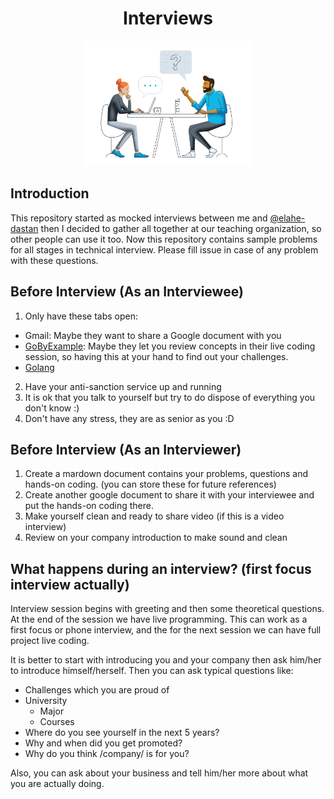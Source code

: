 <h1 align="center"> Interviews </h1>

<p align="center">
  <img alt="banner" src="./.github/img/banner.webp" height="200px" />
</p>

## Introduction

This repository started as mocked interviews between me and [@elahe-dastan](https://github.com/elahe-dastan) then I decided to gather all together at our teaching organization, so other people can use it too.
Now this repository contains sample problems for all stages in technical interview.
Please fill issue in case of any problem with these questions.

## Before Interview (As an Interviewee)

1. Only have these tabs open:

- Gmail: Maybe they want to share a Google document with you
- [GoByExample](https://gobyexample.com/): Maybe they let you review concepts in their live coding session,
  so having this at your hand to find out your challenges.
- [Golang](https://pkg.go.dev/)

2. Have your anti-sanction service up and running
3. It is ok that you talk to yourself but try to do dispose of everything you don't know :)
4. Don't have any stress, they are as senior as you :D

## Before Interview (As an Interviewer)

1. Create a mardown document contains your problems, questions and hands-on coding. (you can store these for future references)
2. Create another google document to share it with your interviewee and put the hands-on coding there.
3. Make yourself clean and ready to share video (if this is a video interview)
4. Review on your company introduction to make sound and clean

## What happens during an interview? (first focus interview actually)

Interview session begins with greeting and then some theoretical questions.
At the end of the session we have live programming.
This can work as a first focus or phone interview, and the for the next session we can have full project live coding.

It is better to start with introducing you and your company then ask him/her to introduce himself/herself.
Then you can ask typical questions like:

- Challenges which you are proud of
- University
  - Major
  - Courses
- Where do you see yourself in the next 5 years?
- Why and when did you get promoted?
- Why do you think /company/ is for you?

Also, you can ask about your business and tell him/her more about what you are actually doing.
